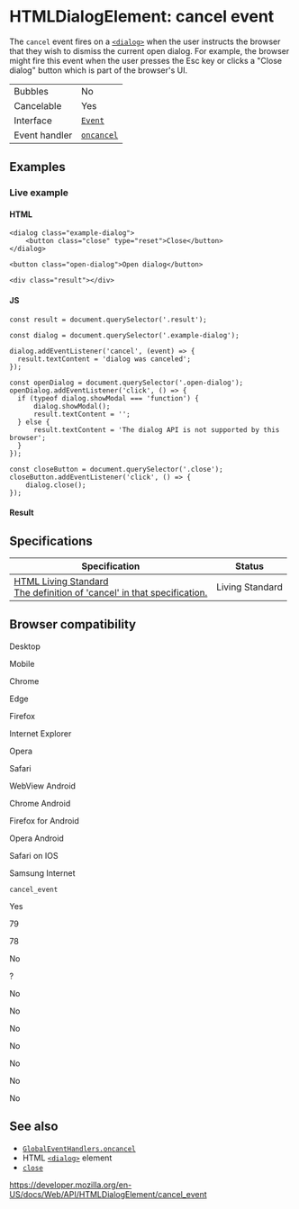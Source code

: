 # HTMLDialogElement: cancel event

The `cancel` event fires on a [`<dialog>`](https://developer.mozilla.org/en-US/docs/Web/HTML/Element/dialog) when the user instructs the browser that they wish to dismiss the current open dialog. For example, the browser might fire this event when the user presses the Esc key or clicks a "Close dialog" button which is part of the browser's UI.

<table><tbody><tr class="odd"><td>Bubbles</td><td>No</td></tr><tr class="even"><td>Cancelable</td><td>Yes</td></tr><tr class="odd"><td>Interface</td><td><a href="../event"><code>Event</code></a></td></tr><tr class="even"><td>Event handler</td><td><a href="../globaleventhandlers/oncancel"><code>oncancel</code></a></td></tr></tbody></table>

## Examples

### Live example

#### HTML

    <dialog class="example-dialog">
        <button class="close" type="reset">Close</button>
    </dialog>

    <button class="open-dialog">Open dialog</button>

    <div class="result"></div>

#### JS

    const result = document.querySelector('.result');

    const dialog = document.querySelector('.example-dialog');

    dialog.addEventListener('cancel', (event) => {
      result.textContent = 'dialog was canceled';
    });

    const openDialog = document.querySelector('.open-dialog');
    openDialog.addEventListener('click', () => {
      if (typeof dialog.showModal === 'function') {
          dialog.showModal();
          result.textContent = '';
      } else {
          result.textContent = 'The dialog API is not supported by this browser';
      }
    });

    const closeButton = document.querySelector('.close');
    closeButton.addEventListener('click', () => {
        dialog.close();
    });

#### Result

## Specifications

<table><thead><tr class="header"><th>Specification</th><th>Status</th></tr></thead><tbody><tr class="odd"><td><a href="https://html.spec.whatwg.org/multipage/indices.html#event-cancel">HTML Living Standard<br />
<span class="small">The definition of 'cancel' in that specification.</span></a></td><td><span class="spec-living">Living Standard</span></td></tr></tbody></table>

## Browser compatibility

Desktop

Mobile

Chrome

Edge

Firefox

Internet Explorer

Opera

Safari

WebView Android

Chrome Android

Firefox for Android

Opera Android

Safari on IOS

Samsung Internet

`cancel_event`

Yes

79

78

No

?

No

No

No

No

No

No

No

## See also

- [`GlobalEventHandlers.oncancel`](../globaleventhandlers/oncancel)
- HTML [`<dialog>`](https://developer.mozilla.org/en-US/docs/Web/HTML/Element/dialog) element
- [`close`](close_event)

<a href="https://developer.mozilla.org/en-US/docs/Web/API/HTMLDialogElement/cancel_event" class="_attribution-link">https://developer.mozilla.org/en-US/docs/Web/API/HTMLDialogElement/cancel_event</a>
